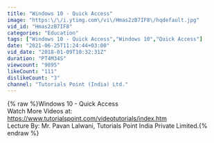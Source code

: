 ```yaml
---
title: "Windows 10 - Quick Access"
image: "https:\/\/i.ytimg.com\/vi\/Hmas2zB7IF8\/hqdefault.jpg"
vid_id: "Hmas2zB7IF8"
categories: "Education"
tags: ["Windows 10 - Quick Access","Windows 10","Quick Access"]
date: "2021-06-25T11:24:44+03:00"
vid_date: "2018-01-09T10:32:31Z"
duration: "PT4M34S"
viewcount: "9895"
likeCount: "111"
dislikeCount: "3"
channel: "Tutorials Point (India) Ltd."
---
```

{% raw %}Windows 10 - Quick Access<br />Watch More Videos at: <br /><a rel="nofollow" target="blank" href="https://www.tutorialspoint.com/videotutorials/index.htm">https://www.tutorialspoint.com/videotutorials/index.htm</a><br />Lecture By: Mr. Pavan Lalwani, Tutorials Point India Private Limited.{% endraw %}

